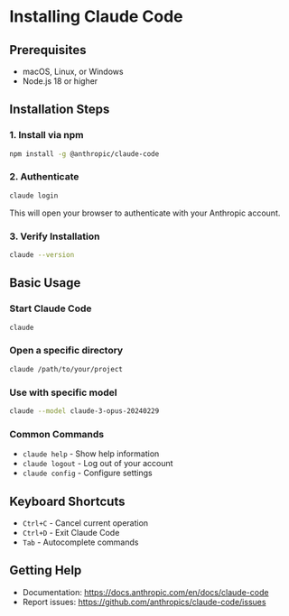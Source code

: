 # Installing Claude Code

## Prerequisites
- macOS, Linux, or Windows
- Node.js 18 or higher

## Installation Steps

### 1. Install via npm
```bash
npm install -g @anthropic/claude-code
```

### 2. Authenticate
```bash
claude login
```
This will open your browser to authenticate with your Anthropic account.

### 3. Verify Installation
```bash
claude --version
```

## Basic Usage

### Start Claude Code
```bash
claude
```

### Open a specific directory
```bash
claude /path/to/your/project
```

### Use with specific model
```bash
claude --model claude-3-opus-20240229
```

### Common Commands
- `claude help` - Show help information
- `claude logout` - Log out of your account
- `claude config` - Configure settings

## Keyboard Shortcuts
- `Ctrl+C` - Cancel current operation
- `Ctrl+D` - Exit Claude Code
- `Tab` - Autocomplete commands

## Getting Help
- Documentation: https://docs.anthropic.com/en/docs/claude-code
- Report issues: https://github.com/anthropics/claude-code/issues